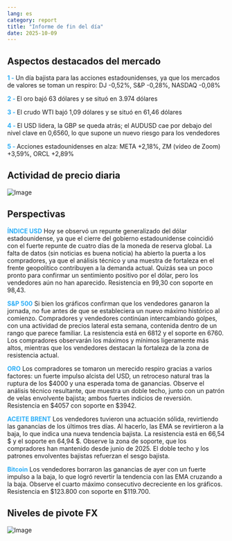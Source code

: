 ```yaml
---
lang: es
category: report
title: "Informe de fin del día"
date: 2025-10-09
---
```



<h2>Aspectos destacados del mercado</h2>
<strong style="color: #2caef7;">1 - </strong> Un día bajista para las acciones estadounidenses, ya que los mercados de valores se toman un respiro: DJ -0,52%, S&P -0,28%, NASDAQ -0,08%

<strong style="color: #2caef7;">2 - </strong> El oro bajó 63 dólares y se situó en 3.974 dólares

<strong style="color: #2caef7;">3 - </strong> El crudo WTI bajó 1,09 dólares y se situó en 61,46 dólares

<strong style="color: #2caef7;">4 - </strong> El USD lidera, la GBP se queda atrás; el AUDUSD cae por debajo del nivel clave en 0,6560, lo que supone un nuevo riesgo para los vendedores

<strong style="color: #2caef7;">5 - </strong> Acciones estadounidenses en alza: META +2,18%, ZM (vídeo de Zoom) +3,59%, ORCL +2,89%



<h2>Actividad de precio diaria</h2>
<img src="https://markleighedu.github.io/img/Oct-2025/09-Oct-2025/price.jpg" alt="Image"/>

<h2>Perspectivas</h2>
<strong style="color: #2caef7;">ÍNDICE USD</strong> Hoy se observó un repunte generalizado del dólar estadounidense, ya que el cierre del gobierno estadounidense coincidió con el fuerte repunte de cuatro días de la moneda de reserva global. La falta de datos (sin noticias es buena noticia) ha abierto la puerta a los compradores, ya que el análisis técnico y una muestra de fortaleza en el frente geopolítico contribuyen a la demanda actual. Quizás sea un poco pronto para confirmar un sentimiento positivo por el dólar, pero los vendedores aún no han aparecido. Resistencia en 99,30 con soporte en 98,43.

<strong style="color: #2caef7;">S&P 500</strong> Si bien los gráficos confirman que los vendedores ganaron la jornada, no fue antes de que se estableciera un nuevo máximo histórico al comienzo. Compradores y vendedores continúan intercambiando golpes, con una actividad de precios lateral esta semana, contenida dentro de un rango que parece familiar. La resistencia está en 6812 y el soporte en 6760. Los compradores observarán los máximos y mínimos ligeramente más altos, mientras que los vendedores destacan la fortaleza de la zona de resistencia actual.

<strong style="color: #2caef7;">ORO</strong> Los compradores se tomaron un merecido respiro gracias a varios factores: un fuerte impulso alcista del USD, un retroceso natural tras la ruptura de los $4000 y una esperada toma de ganancias. Observe el análisis técnico resultante, que muestra un doble techo, junto con un patrón de velas envolvente bajista; ambos fuertes indicios de reversión. Resistencia en $4057 con soporte en $3942.

<strong style="color: #2caef7;">ACEITE BRENT</strong> Los vendedores tuvieron una actuación sólida, revirtiendo las ganancias de los últimos tres días. Al hacerlo, las EMA se revirtieron a la baja, lo que indica una nueva tendencia bajista. La resistencia está en 66,54 $ y el soporte en 64,94 $. Observe la zona de soporte, que los compradores han mantenido desde junio de 2025. El doble techo y los patrones envolventes bajistas refuerzan el sesgo bajista.

<strong style="color: #2caef7;">Bitcoin</strong> Los vendedores borraron las ganancias de ayer con un fuerte impulso a la baja, lo que logró revertir la tendencia con las EMA cruzando a la baja. Observe el cuarto máximo consecutivo decreciente en los gráficos. Resistencia en $123.800 con soporte en $119.700.



<h2>Niveles de pivote FX</h2>
<img src="https://markleighedu.github.io/img/Oct-2025/09-Oct-2025/pivot.jpg" alt="Image"/>